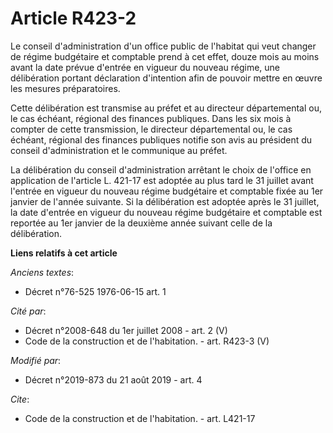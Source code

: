 # Article R423-2

Le conseil d'administration d'un office public de l'habitat qui veut changer de régime budgétaire et comptable prend à cet
effet, douze mois au moins avant la date prévue d'entrée en vigueur du nouveau régime, une délibération portant déclaration
d'intention afin de pouvoir mettre en œuvre les mesures préparatoires. 

Cette délibération est transmise au préfet et au   directeur départemental ou, le cas échéant, régional des finances
publiques. Dans les six mois à compter de cette transmission, le   directeur départemental ou, le cas échéant, régional des
finances publiques notifie son avis au président du conseil d'administration et le communique au préfet. 

La délibération du conseil d'administration arrêtant le choix de l'office en application de l'article L. 421-17 est adoptée
au plus tard le 31 juillet avant l'entrée en vigueur du nouveau régime budgétaire et comptable fixée au 1er janvier de
l'année suivante. Si la délibération est adoptée après le 31 juillet, la date d'entrée en vigueur du nouveau régime
budgétaire et comptable est reportée au 1er janvier de la deuxième année suivant celle de la délibération.

**Liens relatifs à cet article**

_Anciens textes_:

  - Décret n°76-525 1976-06-15 art. 1

_Cité par_:

  - Décret n°2008-648 du 1er juillet 2008 - art. 2 (V)
  - Code de la construction et de l'habitation. - art. R423-3 (V)

_Modifié par_:

  - Décret n°2019-873 du 21 août 2019 - art. 4

_Cite_:

  - Code de la construction et de l'habitation. - art. L421-17
